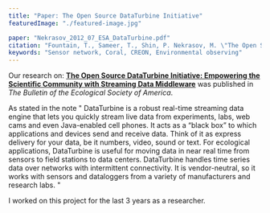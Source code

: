 ```yaml
---
title: "Paper: The Open Source DataTurbine Initiative"
featuredImage: "./featured-image.jpg"

paper: "Nekrasov_2012_07_ESA_DataTurbine.pdf"
citation: "Fountain, T., Sameer, T., Shin, P. Nekrasov, M. \"The Open Source DataTurbine Initiative: Empowering the Scientific Community with Streaming Data Middleware.\" Bulletin of the Ecological Society of America. 2012."
keywords: "Sensor network, Coral, CREON, Environmental observing"
---
```



Our research on: **[The Open Source DataTurbine Initiative: Empowering the Scientific Community with Streaming Data Middleware](/papers/Nekrasov_2012_07_ESA_DataTurbine.pdf)** was published in *The Bulletin of the Ecological Society of America*.

As stated in the note " DataTurbine is a robust real-time streaming data engine that lets you quickly stream live data from
experiments, labs, web cams and even Java-enabled cell phones. It acts as a “black box” to which
applications and devices send and receive data. Think of it as express delivery for your data, be it
numbers, video, sound or text. For ecological applications, DataTurbine is useful for moving data in
near real time from sensors to field stations to data centers. DataTurbine handles time series data over
networks with intermittent connectivity. It is vendor-neutral, so it works with sensors and dataloggers
from a variety of manufacturers and research labs. "

I worked on this project for the last 3 years as a researcher.
